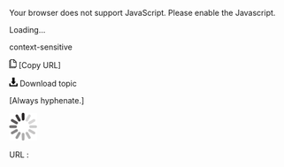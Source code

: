 Your browser does not support JavaScript. Please enable the Javascript.

Loading...

context-sensitive

![Copy URL](context-sensitive_files/Copy.png) [Copy URL]

![Download](context-sensitive_files/Download.png)
Download topic

[Always hyphenate.]

![In progress](context-sensitive_files/activity-large.gif)

URL :



